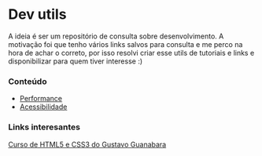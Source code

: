 # Dev utils

A ideia é ser um repositório de consulta sobre desenvolvimento. A motivação foi que tenho vários links salvos para consulta e me perco na hora de achar o correto, por isso resolvi criar esse utils de tutoriais e links e disponibilizar para quem tiver interesse :)

### Conteúdo

- [Performance](performance/index.md)
- [Acessibilidade](accessibility.md)


### Links interesantes

[Curso de HTML5 e CSS3 do Gustavo Guanabara](https://github.com/gustavoguanabara/html-css)
